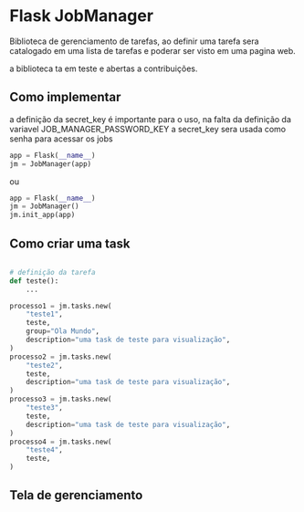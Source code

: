# Flask JobManager

Biblioteca de gerenciamento de tarefas, ao definir uma tarefa sera catalogado em uma lista de tarefas e poderar ser visto em uma pagina web.

a biblioteca ta em teste e abertas a contribuições.

## Como implementar
a definição da secret_key é importante para o uso, na falta da definição da variavel JOB_MANAGER_PASSWORD_KEY a secret_key sera usada como senha para acessar os jobs

```python
app = Flask(__name__)
jm = JobManager(app)
```
ou

```python
app = Flask(__name__)
jm = JobManager()
jm.init_app(app)
```

## Como criar uma task

```python

# definição da tarefa
def teste():
    ...

processo1 = jm.tasks.new(
    "teste1",
    teste,
    group="Ola Mundo",
    description="uma task de teste para visualização",
)
processo2 = jm.tasks.new(
    "teste2",
    teste,
    description="uma task de teste para visualização",
)
processo3 = jm.tasks.new(
    "teste3",
    teste,
    description="uma task de teste para visualização",
)
processo4 = jm.tasks.new(
    "teste4",
    teste,
)

```

## Tela de gerenciamento
